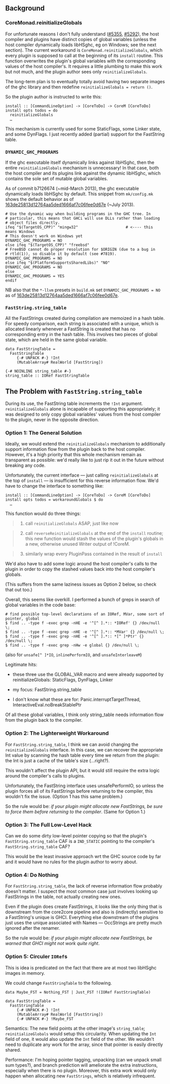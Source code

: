 ## Background

### CoreMonad.reinitializeGlobals


For unfortunate reasons I don't fully understand ([\#5355](https://gitlab.haskell.org//ghc/ghc/issues/5355), [\#5292](https://gitlab.haskell.org//ghc/ghc/issues/5292)), the host compiler and plugins have distinct copies of global variables (unless the host compiler dynamically loads libHSghc, eg on Windows; see the next section).  The current workaround is `CoreMonad.reinitializeGlobals`, which every plugin is supposed to call at the beginning of its `install` routine.  This function overwrites the plugin's global variables with the corresponding values of the host compiler's. It requires a little plumbing to make this work but not much, and the plugin author sees only `reinitializeGlobals`.


The long-term plan is to eventually totally avoid having two separate images of the ghc library and then redefine `reinitializeGlobals = return ()`.


So the plugin author is instructed to write this:

```wiki
install :: [CommandLineOption] -> [CoreToDo] -> CoreM [CoreToDo]
install opts todos = do
  reinitializeGlobals
  …
```


This mechanism is currently used for some StaticFlags, some Linker state, and some DynFlags. I just recently added (partial) support for the FastString table.

### `DYNAMIC_GHC_PROGRAMS`


If the ghc executable itself dynamically links against libHSghc, then the entire `reinitializeGlobals` mechanism is unnecessary! In that case, both the host compiler and its plugins link against the dynamic libHSghc, which contains the sole set of mutable global variables.


As of commit b7126674 (\~mid-March 2013), the ghc executable dynamically loads libHSghc by default. This snippet from `mk/config.mk` shows the default behavior as of [163de25813d12764aa5ded1666af7c06fee0d67e](/trac/ghc/changeset/163de25813d12764aa5ded1666af7c06fee0d67e/ghc) (\~July 2013).

```wiki
# Use the dynamic way when building programs in the GHC tree. In
# particular, this means that GHCi will use DLLs rather than loading
# object files directly.
ifeq "$(TargetOS_CPP)" "mingw32"                     # <---- this means Windows
# This doesn't work on Windows yet
DYNAMIC_GHC_PROGRAMS = NO
else ifeq "$(TargetOS_CPP)" "freebsd"
# FreeBSD cannot do proper resolution for $ORIGIN (due to a bug in
# rtld(1)), so disable it by default (see #7819).
DYNAMIC_GHC_PROGRAMS = NO
else ifeq "$(PlatformSupportsSharedLibs)" "NO"
DYNAMIC_GHC_PROGRAMS = NO
else
DYNAMIC_GHC_PROGRAMS = YES
endif
```


NB also that the `*-llvm` presets in `build.mk` set `DYNAMIC_GHC_PROGRAMS = NO` as of [163de25813d12764aa5ded1666af7c06fee0d67e](/trac/ghc/changeset/163de25813d12764aa5ded1666af7c06fee0d67e/ghc).

### `FastString.string_table`


All the FastStrings created during compilation are memoized in a hash table. For speedy comparison, each string is associated with a unique, which is allocated linearly whenever a FastString is created that has no corresponding entry in the hash table. This involves two pieces of global state, which are held in the same global variable.

```wiki
data FastStringTable =
  FastStringTable
     {-# UNPACK #-} !Int
     (MutableArray# RealWorld [FastString])
 
{-# NOINLINE string_table #-}
string_table :: IORef FastStringTable
```

## The Problem with `FastString.string_table`


During its use, the FastString table increments the `!Int` argument. `reinitializeGlobals` alone is incapable of supporting this appropriately; it was designed to only copy global variables' values from the host compiler to the plugin, never in the opposite direction.

### Option 1: The General Solution


Ideally, we would extend the `reinitializeGlobals` mechanism to additionally support information flow from the plugin back to the host compiler. However, it's a high priority that this whole mechanism remain as transparent as possible: we'd really like to just rip it out in the future without breaking any code.


Unfortunately, the current interface — just calling `reinitializeGlobals` at the top of `install` — is insufficient for this reverse information flow. We'd have to change the interface to something like:

```wiki
install :: [CommandLineOption] -> [CoreToDo] -> CoreM [CoreToDo]
install opts todos = workaroundGlobals $ do
  …
```


This function would do three things:

>
> 1) call `reinitializeGlobals` ASAP, just like now

>
> 2) call `reverseReinitializeGlobals` at the end of the `install` routine; this new function would stash the values of the plugin's globals in a new, otherwise unused Writer output of !CoreM.

>
> 3) similarly wrap every PluginPass contained in the result of `install`


We'd also have to add some logic around the host compiler's calls to the plugin in order to copy the stashed values back into the host compiler's globals.


(This suffers from the same laziness issues as Option 2 below, so check that out too.)


Overall, this seems like overkill. I performed a bunch of greps in search of global variables in the code base:

```wiki
# find possible top-level declarations of an IORef, MVar, some sort of pointer, global
$ find .. -type f -exec grep -nHE -e '^[^ ].*:: *IORef' {} /dev/null \;
$ find .. -type f -exec grep -nHE -e '^[^ ].*:: *MVar' {} /dev/null \;
$ find .. -type f -exec grep -nHE -e '^[^ ].*:: *[^ ]*Ptr' {} /dev/null \;
$ find .. -type f -exec grep -nHw -e global {} /dev/null \;
```


(also for `unsafe[^ ]*IO`, `inlinePerformIO`, and `unsafeInterleaveM`)


Legitimate hits:

- these three use the GLOBAL_VAR macro and were already supported by reinitializeGlobals: StaticFlags, DynFlags, Linker

- my focus: FastString.string_table

- I don't know what these are for: Panic.interruptTargetThread, InteractiveEval.noBreakStablePtr


Of all these global variables, I think only string_table needs information flow from the plugin back to the compiler.

### Option 2: The Lighterweight Workaround


For `FastString.string_table`, I think we can avoid changing the `reinitializeGlobals` interface. In this case, we can recover the appropriate Int value by scanning the hash table every time we return from the plugin: the Int is just a cache of the table's size (…right?).


This wouldn't affect the plugin API, but it would still require the extra logic around the compiler's calls to plugins.


Unfortunately, the FastString interface uses unsafePerformIO, so unless the plugin forces all of its FastStrings before returning to the compiler, this wouldn't fix the issue. (Option 1 has this same problem.)


So the rule would be: *if your plugin might allocate new FastStrings, be sure to force them before returning to the compiler*. (Same for Option 1.)

### Option 3: The Full Low-Level Hack


Can we do some dirty low-level pointer copying so that the plugin's `FastString.string_table` CAF is a `IND_STATIC` pointing to the compiler's `FastString.string_table` CAF?


This would be the least invasive approach wrt the GHC source code by far and it would have no rules for the plugin author to worry about.

### Option 4: Do Nothing


For `FastString.string_table`, the lack of reverse information flow probably doesn't matter. I suspect the most common case just involves looking up FastStrings in the table, not actually creating new ones.


Even if the plugin does create FastStrings, it looks like the only thing that is downstream from the core2core pipeline and also is (indirectly) sensitive to a FastString's unique is GHCI. Everything else downstream of the plugins just uses the unique associated with Names — OccStrings are pretty much ignored after the renamer.


So the rule would be: *if your plugin might allocate new FastStrings, be warned that GHCI might not work quite right*.

### Option 5: Circuler `IORef`s


This is idea is predicated on the fact that there are at most two libHSghc images in memory.


We could change `FastStringTable` to the following.

```wiki
data Maybe_FST = Nothing_FST | Just_FST !(IORef FastStringTable)

data FastStringTable =
  FastStringTable
     {-# UNPACK #-} !Int
     (MutableArray# RealWorld [FastString])
     {-# UNPACK #-} !Maybe_FST
```


Semantics: The new field points at the other image's `string_table`; `reinitializeGlobals` would setup this circularity. When updating the `Int` field of one, it would also update the `Int` field of the other. We wouldn't need to duplicate any work for the array, since that pointer is easily directly shared.


Performance: I'm hoping pointer tagging, unpacking (can we unpack small sum types?), and branch prediction will ameliorate the extra instructions, especially when there is no plugin. Moreover, this extra work would only happen when allocating new `FastStrings`, which is relatively infrequent.
